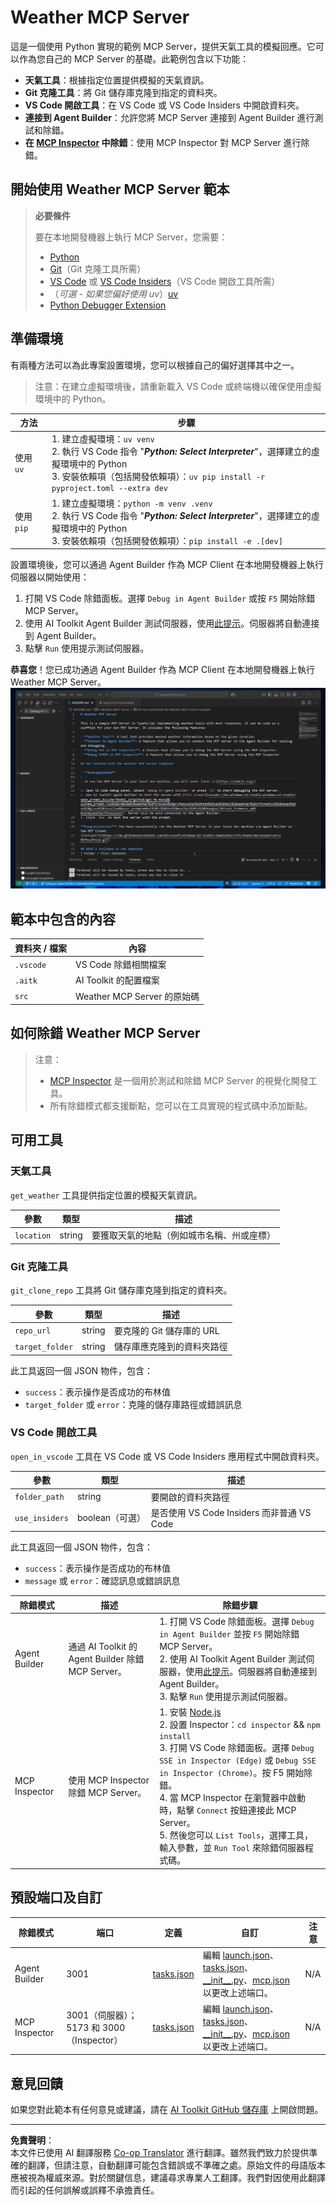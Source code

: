 <!--
CO_OP_TRANSLATOR_METADATA:
{
  "original_hash": "9a6a4d3497921d2f6d9699f0a6a1890c",
  "translation_date": "2025-09-09T21:29:47+00:00",
  "source_file": "10-StreamliningAIWorkflowsBuildingAnMCPServerWithAIToolkit/lab4/code/github_mcp_server/README.md",
  "language_code": "mo"
}
-->
# Weather MCP Server

這是一個使用 Python 實現的範例 MCP Server，提供天氣工具的模擬回應。它可以作為您自己的 MCP Server 的基礎。此範例包含以下功能：

- **天氣工具**：根據指定位置提供模擬的天氣資訊。
- **Git 克隆工具**：將 Git 儲存庫克隆到指定的資料夾。
- **VS Code 開啟工具**：在 VS Code 或 VS Code Insiders 中開啟資料夾。
- **連接到 Agent Builder**：允許您將 MCP Server 連接到 Agent Builder 進行測試和除錯。
- **在 [MCP Inspector](https://github.com/modelcontextprotocol/inspector) 中除錯**：使用 MCP Inspector 對 MCP Server 進行除錯。

## 開始使用 Weather MCP Server 範本

> **必要條件**
>
> 要在本地開發機器上執行 MCP Server，您需要：
>
> - [Python](https://www.python.org/)
> - [Git](https://git-scm.com/)（Git 克隆工具所需）
> - [VS Code](https://code.visualstudio.com/) 或 [VS Code Insiders](https://code.visualstudio.com/insiders/)（VS Code 開啟工具所需）
> - （*可選 - 如果您偏好使用 uv*）[uv](https://github.com/astral-sh/uv)
> - [Python Debugger Extension](https://marketplace.visualstudio.com/items?itemName=ms-python.debugpy)

## 準備環境

有兩種方法可以為此專案設置環境，您可以根據自己的偏好選擇其中之一。

> 注意：在建立虛擬環境後，請重新載入 VS Code 或終端機以確保使用虛擬環境中的 Python。

| 方法 | 步驟 |
| ---- | ---- |
| 使用 `uv` | 1. 建立虛擬環境：`uv venv` <br>2. 執行 VS Code 指令 "***Python: Select Interpreter***"，選擇建立的虛擬環境中的 Python <br>3. 安裝依賴項（包括開發依賴項）：`uv pip install -r pyproject.toml --extra dev` |
| 使用 `pip` | 1. 建立虛擬環境：`python -m venv .venv` <br>2. 執行 VS Code 指令 "***Python: Select Interpreter***"，選擇建立的虛擬環境中的 Python <br>3. 安裝依賴項（包括開發依賴項）：`pip install -e .[dev]` |

設置環境後，您可以通過 Agent Builder 作為 MCP Client 在本地開發機器上執行伺服器以開始使用：
1. 打開 VS Code 除錯面板。選擇 `Debug in Agent Builder` 或按 `F5` 開始除錯 MCP Server。
2. 使用 AI Toolkit Agent Builder 測試伺服器，使用[此提示](../../../../../../../../../../../open_prompt_builder)。伺服器將自動連接到 Agent Builder。
3. 點擊 `Run` 使用提示測試伺服器。

**恭喜您**！您已成功通過 Agent Builder 作為 MCP Client 在本地開發機器上執行 Weather MCP Server。
![DebugMCP](https://raw.githubusercontent.com/microsoft/windows-ai-studio-templates/refs/heads/dev/mcpServers/mcp_debug.gif)

## 範本中包含的內容

| 資料夾 / 檔案 | 內容                                     |
| ------------ | ---------------------------------------- |
| `.vscode`    | VS Code 除錯相關檔案                    |
| `.aitk`      | AI Toolkit 的配置檔案                   |
| `src`        | Weather MCP Server 的原始碼             |

## 如何除錯 Weather MCP Server

> 注意：
> - [MCP Inspector](https://github.com/modelcontextprotocol/inspector) 是一個用於測試和除錯 MCP Server 的視覺化開發工具。
> - 所有除錯模式都支援斷點，您可以在工具實現的程式碼中添加斷點。

## 可用工具

### 天氣工具
`get_weather` 工具提供指定位置的模擬天氣資訊。

| 參數 | 類型 | 描述 |
| ---- | ---- | ---- |
| `location` | string | 要獲取天氣的地點（例如城市名稱、州或座標） |

### Git 克隆工具
`git_clone_repo` 工具將 Git 儲存庫克隆到指定的資料夾。

| 參數 | 類型 | 描述 |
| ---- | ---- | ---- |
| `repo_url` | string | 要克隆的 Git 儲存庫的 URL |
| `target_folder` | string | 儲存庫應克隆到的資料夾路徑 |

此工具返回一個 JSON 物件，包含：
- `success`：表示操作是否成功的布林值
- `target_folder` 或 `error`：克隆的儲存庫路徑或錯誤訊息

### VS Code 開啟工具
`open_in_vscode` 工具在 VS Code 或 VS Code Insiders 應用程式中開啟資料夾。

| 參數 | 類型 | 描述 |
| ---- | ---- | ---- |
| `folder_path` | string | 要開啟的資料夾路徑 |
| `use_insiders` | boolean（可選） | 是否使用 VS Code Insiders 而非普通 VS Code |

此工具返回一個 JSON 物件，包含：
- `success`：表示操作是否成功的布林值
- `message` 或 `error`：確認訊息或錯誤訊息

| 除錯模式 | 描述 | 除錯步驟 |
| -------- | ---- | -------- |
| Agent Builder | 通過 AI Toolkit 的 Agent Builder 除錯 MCP Server。 | 1. 打開 VS Code 除錯面板。選擇 `Debug in Agent Builder` 並按 `F5` 開始除錯 MCP Server。<br>2. 使用 AI Toolkit Agent Builder 測試伺服器，使用[此提示](../../../../../../../../../../../open_prompt_builder)。伺服器將自動連接到 Agent Builder。<br>3. 點擊 `Run` 使用提示測試伺服器。 |
| MCP Inspector | 使用 MCP Inspector 除錯 MCP Server。 | 1. 安裝 [Node.js](https://nodejs.org/)<br> 2. 設置 Inspector：`cd inspector` && `npm install` <br> 3. 打開 VS Code 除錯面板。選擇 `Debug SSE in Inspector (Edge)` 或 `Debug SSE in Inspector (Chrome)`。按 F5 開始除錯。<br> 4. 當 MCP Inspector 在瀏覽器中啟動時，點擊 `Connect` 按鈕連接此 MCP Server。<br> 5. 然後您可以 `List Tools`，選擇工具，輸入參數，並 `Run Tool` 來除錯伺服器程式碼。 |

## 預設端口及自訂

| 除錯模式 | 端口 | 定義 | 自訂 | 注意 |
| -------- | ---- | ---- | ---- | ---- |
| Agent Builder | 3001 | [tasks.json](../../../../../../10-StreamliningAIWorkflowsBuildingAnMCPServerWithAIToolkit/lab4/code/github_mcp_server/.vscode/tasks.json) | 編輯 [launch.json](../../../../../../10-StreamliningAIWorkflowsBuildingAnMCPServerWithAIToolkit/lab4/code/github_mcp_server/.vscode/launch.json)、[tasks.json](../../../../../../10-StreamliningAIWorkflowsBuildingAnMCPServerWithAIToolkit/lab4/code/github_mcp_server/.vscode/tasks.json)、[\_\_init\_\_.py](../../../../../../10-StreamliningAIWorkflowsBuildingAnMCPServerWithAIToolkit/lab4/code/github_mcp_server/src/__init__.py)、[mcp.json](../../../../../../10-StreamliningAIWorkflowsBuildingAnMCPServerWithAIToolkit/lab4/code/github_mcp_server/.aitk/mcp.json) 以更改上述端口。 | N/A |
| MCP Inspector | 3001（伺服器）；5173 和 3000（Inspector） | [tasks.json](../../../../../../10-StreamliningAIWorkflowsBuildingAnMCPServerWithAIToolkit/lab4/code/github_mcp_server/.vscode/tasks.json) | 編輯 [launch.json](../../../../../../10-StreamliningAIWorkflowsBuildingAnMCPServerWithAIToolkit/lab4/code/github_mcp_server/.vscode/launch.json)、[tasks.json](../../../../../../10-StreamliningAIWorkflowsBuildingAnMCPServerWithAIToolkit/lab4/code/github_mcp_server/.vscode/tasks.json)、[\_\_init\_\_.py](../../../../../../10-StreamliningAIWorkflowsBuildingAnMCPServerWithAIToolkit/lab4/code/github_mcp_server/src/__init__.py)、[mcp.json](../../../../../../10-StreamliningAIWorkflowsBuildingAnMCPServerWithAIToolkit/lab4/code/github_mcp_server/.aitk/mcp.json) 以更改上述端口。| N/A |

## 意見回饋

如果您對此範本有任何意見或建議，請在 [AI Toolkit GitHub 儲存庫](https://github.com/microsoft/vscode-ai-toolkit/issues) 上開啟問題。

---

**免責聲明**：  
本文件已使用 AI 翻譯服務 [Co-op Translator](https://github.com/Azure/co-op-translator) 進行翻譯。雖然我們致力於提供準確的翻譯，但請注意，自動翻譯可能包含錯誤或不準確之處。原始文件的母語版本應被視為權威來源。對於關鍵信息，建議尋求專業人工翻譯。我們對因使用此翻譯而引起的任何誤解或誤釋不承擔責任。